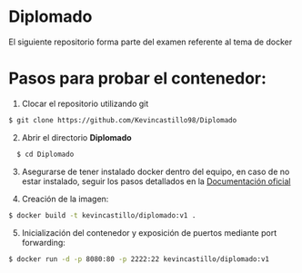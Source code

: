 # Diplomado
El siguiente repositorio forma parte del examen referente al tema de docker
# Pasos para probar el contenedor:
1. Clocar el repositorio utilizando git
```bash
$ git clone https://github.com/Kevincastillo98/Diplomado
```
2. Abrir el directorio **Diplomado**
```bash
  $ cd Diplomado
```
3. Asegurarse de tener instalado docker dentro del equipo, en caso de no estar instalado, seguir los pasos detallados en la [Documentación oficial](https://docs.docker.com/engine/install/ubuntu/)

4. Creación de la imagen:
```bash
$ docker build -t kevincastillo/diplomado:v1 .
```
5. Inicialización del contenedor y exposición de puertos mediante port forwarding:
```bash
$ docker run -d -p 8080:80 -p 2222:22 kevincastillo/diplomado:v1
```
